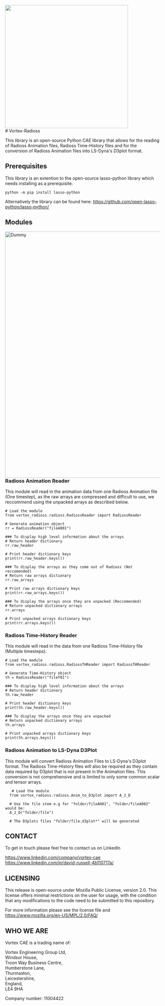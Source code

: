 <picture>
  <!-- User prefers light mode: -->
  <source srcset="https://github.com/Vortex-CAE/Vortex-Radioss/blob/main/docs/Long_Logo_Light.png" align="left" width="400" media="(prefers-color-scheme: light)"/>
  <!-- User prefers dark mode: -->
  <source srcset="https://github.com/Vortex-CAE/Vortex-Radioss/blob/main/docs/Long_Logo_Dark.png" align="left" width="400"  media="(prefers-color-scheme: dark)"/>
  <!-- Else -->
  <img src="https://github.com/Vortex-CAE/Vortex-Radioss/blob/main/docs/Long_Logo_Light.png"  align="left" width="400"/>
</picture>
<br clear="all" />
# Vortex-Radioss


This library is an open-source Python CAE library that allows for the reading of Radioss Animation files, Radioss Time-History files and for the conversion of Radioss Animation files into LS-Dyna's D3plot format.


Prerequisites
------------


This library is an extention to the open-source lasso-python library which needs installing as a prerequisite.


    python -m pip install lasso-python

Alternatively the library can be found here: https://github.com/open-lasso-python/lasso-python/

Modules
------------
<img align="right" height="800" src="https://github.com/Vortex-CAE/Vortex-Radioss/blob/main/docs/Dummy.png" alt="Dummy">

### Radioss Animation Reader
This module will read in the animation data from one Radioss Animation file (One timestep), as the raw arrays are compressed and difficult to use, we reccommend using the unpacked arrays as described below. 

    # Load the module
    from vortex_radioss.radioss.RadiossReader import RadiossReader
    
    # Generate animation object
    rr = RadiossReader("fileA001")

    ### To display high level information about the arrays
    # Return header dictionary
    rr.raw_header
    
    # Print header dictionary keys
    print(rr.raw_header.keys())

    ### To display the arrays as they come out of Radioss (Not reccomended)
    # Return raw arrays dictionary
    rr.raw_arrays
    
    # Print raw arrays dictionary keys
    print(rr.raw_arrays.keys())

    ### To display the arrays once they are unpacked (Reccomended)
    # Return unpacked dictionary arrays
    rr.arrays
    
    # Print unpacked arrays dictionary keys
    print(rr.arrays.keys())    

### Radioss Time-History Reader    
This module will read in the data from one Radioss Time-History file (Multiple timesteps).

    # Load the module
    from vortex_radioss.radioss.RadiossTHReader import RadiossTHReader
    
    # Generate Time-History object
    th = RadiossReader("fileT01")

    ### To display high level information about the arrays
    # Return header dictionary
    th.raw_header
    
    # Print header dictionary keys
    print(th.raw_header.keys())

    ### To display the arrays once they are unpacked
    # Return unpacked dictionary arrays
    th.arrays
    
    # Print unpacked arrays dictionary keys
    print(th.arrays.keys())     

### Radioss Animation to LS-Dyna D3Plot
This module will convert Radioss Animation Files to LS-Dyna's D3plot format. The Radioss Time-History files will also be required as they contain data required by D3plot that is not present in the Animation files. This conversion is not comprehensive and is limited to only some common scalar and tensor arrays.

       # Load the module
      from vortex_radioss.radioss.Anim_to_D3plot import A_2_D
      
      # Use the file stem e.g for "folder/fileA001", "folder/fileA002" would be:
      A_2_D("folder/file")
      
      # The D3plots files "folder/file.d3plot*" will be generated

CONTACT
------------
To get in touch please feel free to contact us on LinkedIn
 
https://www.linkedin.com/company/vortex-cae     
https://www.linkedin.com/in/david-russell-4b110717a/
      
LICENSING
------------

This release is open-source under Mozilla Public License, version 2.0.
This license offers minimal restrictions on the user for usage, with the condition that any modifications to the code need to be submitted to this repository.

For more information please see the license file and https://www.mozilla.org/en-US/MPL/2.0/FAQ/

WHO WE ARE
------------

Vortex CAE is a trading name of: 

Vortex Engineering Group Ltd,    
Windsor House,      
Troon Way Business Centre,    
Humberstone Lane,   
Thurmaston,     
Leicestershire,     
England,   
LE4 9HA  

Company number: 11004422

